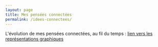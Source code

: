 ```yaml
---
layout: page
title: Mes pensées connectées
permalink: /idees-connectees/
---
```


L'évolution de mes pensées connectées, au fil du temps : 
[lien vers les représentations graphiques](https://docs.google.com/document/d/1vf1tFDpDkQ1ixHMClQlMCR1b0wezNz-XNxDt-WzWUGE/edit?usp=sharing)
